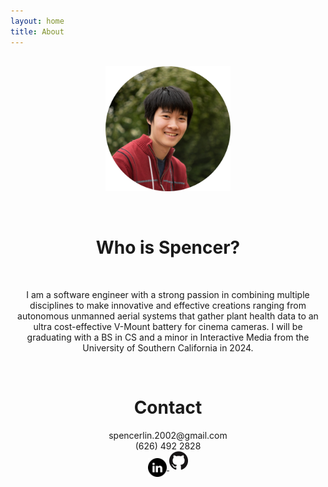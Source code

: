 ```yaml
---
layout: home
title: About
---
```

<div align="center" style="margin-top: 6%">

<p style="text-align: center">
    <img src="assets/images/pfp-cicle.png" width="200" height="200">
</p>
<br>
<h1 style="text-align: center">Who is Spencer?</h1>
<br>

<p class="bio">
I am a software engineer with a strong passion
in combining multiple disciplines to make
innovative and effective creations
ranging from autonomous unmanned aerial
systems that gather plant health data to an
ultra cost-effective V-Mount battery 
for cinema cameras.  I will be graduating with
a BS in CS and a minor in Interactive Media
from the University of Southern California in 2024.
</p>

<div style="text-align: center">
<br>
<h1>Contact</h1>

<p>spencerlin.2002@gmail.com
<br>
(626) 492 2828
<br>
<a href="https://www.linkedin.com/in/spencer-lin-bb409b1b7/" target="_blank">
    <img src="assets/images/linkedin.png" align="center" width="30" height="30">
</a>
<a href="https://github.com/Spencer-L" target="_blank">
    <img src="assets/images/GitHub-Logo.png" width="30" height="30">
</a>
</p>
</div>
</div>